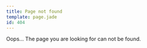 ```yaml
---
title: Page not found
template: page.jade
id: 404
---
```


Oops... The page you are looking for can not be found.